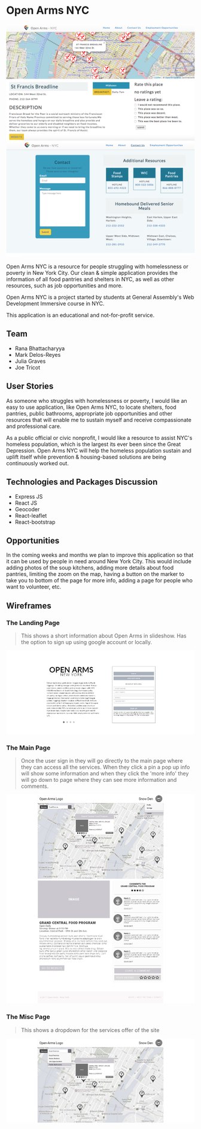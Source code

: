 # Open Arms NYC

![alt home](/images/home.png)
![alt contact](/images/contact.png)

Open Arms NYC is a resource for people struggling with homelessness or poverty in New York City. Our clean & simple application provides the information of all food pantries and shelters in NYC, as well as other resources, such as job opportunities and more.

Open Arms NYC is a project started by students at General Assembly's Web Development Immersive course in NYC.

This application is an educational and not-for-profit service.

## Team

- Rana Bhattacharyya
- Mark Delos-Reyes
- Julia Graves
- Joe Tricot

## User Stories

As someone who struggles with homelessness or poverty, I would like an easy to use application, like Open Arms NYC, to locate shelters, food pantries, public bathrooms, appropriate job opportunities and other resources that will enable me to sustain myself and receive compassionate and professional care.

As a public official or civic nonprofit, I would like a resource to assist NYC's homeless population, which is the largest its ever been since the Great Depression. Open Arms NYC will help the homeless population sustain and uplift itself while prevention & housing-based solutions are being continuously worked out.

## Technologies and Packages Discussion

- Express JS
- React JS
- Geocoder
- React-leaflet
- React-bootstrap

## Opportunities

In the coming weeks and months we plan to improve this application so that it can be used by people in need around New York City. This would include adding photos of the soup kitchens, adding more details about food pantries, limiting the zoom on the map, having a button on the marker to take you to bottom of the page for more info, adding a page for people who want to volunteer, etc.

## Wireframes
### The Landing Page
> This shows a short information about Open Arms in slideshow. Has the option to sign up using google account or locally.

![alt landing page](/images/Mock-up/Landing-Page.jpg)

### The Main Page
> Once the user sign in they will go directly to the main page where they can access all the services. When they click a pin a pop up info will show some information and when they click the 'more info' they will go down to page where they can see more information and comments.

![alt landing page](/images/Mock-up/Main-Page.jpg)

### The Misc Page
> This shows a dropdown for the services offer of the site

![alt landing page](/images/Mock-up/Misc.jpg)
